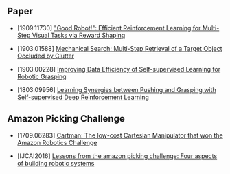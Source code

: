 ## Paper

- [1909.11730] ["Good Robot!": Efficient Reinforcement Learning for Multi-Step Visual Tasks via Reward Shaping](https://arxiv.org/abs/1909.11730)

- [1903.01588] [Mechanical Search: Multi-Step Retrieval
of a Target Object Occluded by Clutter](https://arxiv.org/abs/1903.01588)

- [1903.00228] [Improving Data Efficiency of
Self-supervised Learning for Robotic Grasping](https://arxiv.org/abs/1903.00228)

- [1803.09956] [Learning Synergies between Pushing and Grasping with Self-supervised Deep Reinforcement Learning](https://arxiv.org/abs/1803.09956)

## Amazon Picking Challenge

- [1709.06283] [Cartman: The low-cost Cartesian Manipulator that won the Amazon Robotics Challenge](https://arxiv.org/abs/1709.06283)

- [IJCAI2016] [Lessons from
the amazon picking challenge: Four aspects of building
robotic systems](https://www.ijcai.org/proceedings/2017/0676.pdf)

